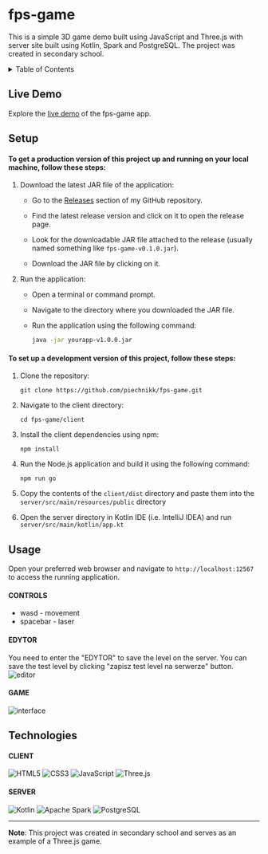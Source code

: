 # fps-game
This is a simple 3D game demo built using JavaScript and Three.js with server site built using Kotlin, Spark and PostgreSQL. The project was created in secondary school.

<details>
  <summary>Table of Contents</summary>
  <ul>
    <li><a href="#live-demo">Live Demo</a></li>
    <li><a href="#setup">Setup</a></li>
    <li><a href="#usage">Usage</a></li>
    <li><a href="#technologies">Technologies</a></li>
  </ul>
</details>

## Live Demo

Explore the [live demo](http://fps-game.piechnik.ct8.pl/) of the fps-game app.

## Setup

#### To get a production version of this project up and running on your local machine, follow these steps:

1. Download the latest JAR file of the application: 

    - Go to the [Releases](https://github.com/piechnikk/fps-game/releases) section of my GitHub repository.

    - Find the latest release version and click on it to open the release page.

    - Look for the downloadable JAR file attached to the release (usually named something like `fps-game-v0.1.0.jar`).

    - Download the JAR file by clicking on it.

2. Run the application:
   - Open a terminal or command prompt.

   - Navigate to the directory where you downloaded the JAR file.

   - Run the application using the following command:
     ```sh
     java -jar yourapp-v1.0.0.jar
     ```

#### To set up a development version of this project, follow these steps:

1. Clone the repository: 
    ```
    git clone https://github.com/piechnikk/fps-game.git
    ```
2. Navigate to the client directory: 
    ```
    cd fps-game/client
    ```
3. Install the client dependencies using npm:
    ```
    npm install
    ```
4. Run the Node.js application and build it using the following command:
    ```
    npm run go
    ```
5. Copy the contents of the `client/dist` directory and paste them into the `server/src/main/resources/public` directory

6. Open the server directory in Kotlin IDE (i.e. IntelliJ IDEA) and run `server/src/main/kotlin/app.kt`

## Usage

Open your preferred web browser and navigate to `http://localhost:12567` to access the running application. 

#### CONTROLS
- wasd - movement
- spacebar - laser


#### EDYTOR

You need to enter the "EDYTOR" to save the level on the server. You can save the test level by clicking "zapisz test level na serwerze" button.
![editor](https://github.com/piechnikk/fps-game/assets/51060535/c690b34e-a79d-4c5e-b47b-c9fec804dbf3)

#### GAME
![interface](https://github.com/piechnikk/fps-game/assets/51060535/121e0c00-7f13-4565-bd44-ae84b026699c)

## Technologies

#### CLIENT
<div>
    <img src="https://img.shields.io/badge/HTML5-E34F26?style=for-the-badge&logo=html5&logoColor=white" alt="HTML5"> 
    <img src="https://img.shields.io/badge/CSS3-1572B6?style=for-the-badge&logo=css3&logoColor=white" alt="CSS3">
    <img src="https://img.shields.io/badge/JavaScript-323330?style=for-the-badge&logo=javascript&logoColor=F7DF1E" alt="JavaScript">
    <img src="https://img.shields.io/badge/Three%20js-black?style=for-the-badge&logo=three.js&logoColor=white" alt="Three.js">
</div>

#### SERVER
<div>
    <img src="https://img.shields.io/badge/Kotlin-0095D5?&style=for-the-badge&logo=kotlin&logoColor=white" alt="Kotlin"> 
    <img src="https://img.shields.io/badge/Apache_Spark-FFFFFF?style=for-the-badge&logo=apachespark&logoColor=#E35A16" alt="Apache Spark">
    <img src="https://img.shields.io/badge/PostgreSQL-316192?style=for-the-badge&logo=postgresql&logoColor=white" alt="PostgreSQL">
</div>

---

**Note**: This project was created in secondary school and serves as an example of a Three.js game.
